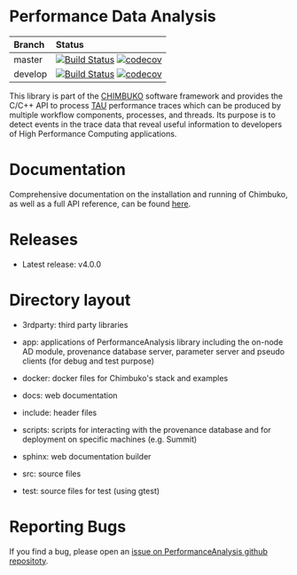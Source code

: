 # Performance Data Analysis
| Branch | Status |
| :--- | :--- |
| master | [![Build Status](https://travis-ci.com/CODARcode/PerformanceAnalysis.svg?branch=master)](https://travis-ci.com/CODARcode/PerformanceAnalysis) [![codecov](https://codecov.io/gh/CODARcode/PerformanceAnalysis/branch/master/graph/badge.svg?token=B5VPVSZII4)](https://codecov.io/gh/CODARcode/PerformanceAnalysis) |
| develop | [![Build Status](https://travis-ci.com/CODARcode/PerformanceAnalysis.svg?branch=develop)](https://travis-ci.com/CODARcode/PerformanceAnalysis) [![codecov](https://codecov.io/gh/CODARcode/PerformanceAnalysis/branch/develop/graph/badge.svg?token=B5VPVSZII4)](https://codecov.io/gh/CODARcode/PerformanceAnalysis) |

This library is part of the [CHIMBUKO](https://github.com/CODARcode/Chimbuko) software framework and provides the C/C++ API to process [TAU](http://tau.uoregon.edu) performance traces which can be produced by multiple workflow components, processes, and threads. Its purpose is to detect events in the trace data that reveal useful information to developers of High Performance Computing applications. 

# Documentation

Comprehensive documentation on the installation and running of Chimbuko, as well as a full API reference, can be found [here](https://chimbuko-performance-analysis.readthedocs.io/en/latest/).

# Releases

- Latest release: v4.0.0

# Directory layout

- 3rdparty: third party libraries 
  
- app: applications of PerformanceAnalysis library including the on-node AD module, provenance database server, parameter server and pseudo clients (for debug and test purpose)
  
- docker: docker files for Chimbuko's stack and examples
  
- docs: web documentation
  
- include: header files
  
- scripts: scripts for interacting with the provenance database and for deployment on specific machines (e.g. Summit)
  
- sphinx: web documentation builder
  
- src: source files
  
- test: source files for test (using gtest)

# Reporting Bugs

If you find a bug, please open an [issue on PerformanceAnalysis github repositoty](https://github.com/CODARcode/PerformanceAnalysis/issues).
